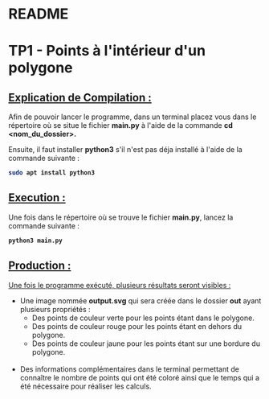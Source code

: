 # README
# TP1 - Points à l'intérieur d'un polygone

## <u>Explication de Compilation :</u>

Afin de pouvoir lancer le programme, dans un terminal placez vous dans le répertoire où se situe le fichier __main.py__ à l'aide de la commande __cd <nom_du_dossier>.__

Ensuite, il faut installer __python3__ s'il n'est pas déja installé à l'aide de la commande suivante :
<b>
``` bash
sudo apt install python3
```
</b>

## <u>Execution :</u>

Une fois dans le répertoire où se trouve le fichier __main.py__, lancez la commande suivante :
<b>
``` bash
python3 main.py
```
</b>

## <u>Production :</u>

<u>Une fois le programme exécuté, plusieurs résultats seront visibles :</u>

- Une image nommée __output.svg__ qui sera créée dans le dossier __out__ ayant plusieurs propriétés :
  - Des points de couleur verte pour les points étant dans le polygone.
  - Des points de couleur rouge pour les points étant en dehors du polygone.
  - Des points de couleur jaune pour les points étant sur une bordure du polygone.
  <br>
- Des informations complémentaires dans le terminal permettant de connaître le nombre de points qui ont été coloré ainsi que le temps qui a été nécessaire pour réaliser les calculs.
